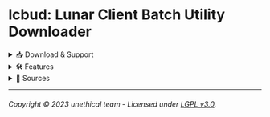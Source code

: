 # lcbud: Lunar Client Batch Utility Downloader

<details>
  <summary>📥 Download & Support</summary>

  ### [Download lcbud Here](https://github.com/unethicalteam/lcbud/archive/refs/heads/main.zip)
  Need assistance? Join our [Discord Server](https://discord.gg/vhJ8Dsp9qa) for quicker support or raise a GitHub Issue.

</details>

<details>
  <summary>🛠 Features</summary>

  ### Core Capabilities
  - **Comprehensive Solution**: All-in-one utility for your Lunar Client needs.
  - **Launcher Downgrading**: Downgrade your Lunar Client Launcher to version 2.16.1.
  - **multiver Backups**: Backup multiple versions effortlessly.
  
</details>

<details>
  <summary>🔗 Sources</summary>

  ### Contributing Repositories
  lcbud fetches from repositories by the following authors:

  - [770grappenmaker](https://github.com/770grappenmaker)
  - [betterclient](https://github.com/betterclient)
  - Candicey-Weave [(Codeberg)](https://codeberg.org/Candicey-Weave) / [(GitLab)](https://gitlab.com/candicey-weave)
  - [chloe](https://codeberg.org/chloe)
  - [jagt](https://github.com/jagt)
  - [kacorvixon1337](https://github.com/kacorvixon1337)
  - [koxx12-dev](https://github.com/koxx12-dev)
  - [legitish](https://github.com/legitish)
  - [Nilsen84](https://github.com/Nilsen84)
  - [PianoPenguin471](https://github.com/PianoPenguin471)
  - [supercoolspy](https://github.com/supercoolspy)
  - [Syz66](https://github.com/Syz66)
  - [thaYt](https://github.com/thaYt)
  - [Tryflle](https://github.com/Tryflle)
  - [Ultramicroscope](https://github.com/Ultramicroscope)
  - [uchks](https://github.com/uchks)
  - [Weave-MC](https://github.com/Weave-MC)
  - [Yan-Jobs](https://github.com/Yan-Jobs)
  - [Youded-byte](https://github.com/Youded-byte)
  - [Zxnii](https://github.com/Zxnii)

</details>

---

###### Copyright © 2023 unethical team - Licensed under [LGPL v3.0](https://github.com/unethicalteam/lcbud/blob/main/COPYING.LESSER).
